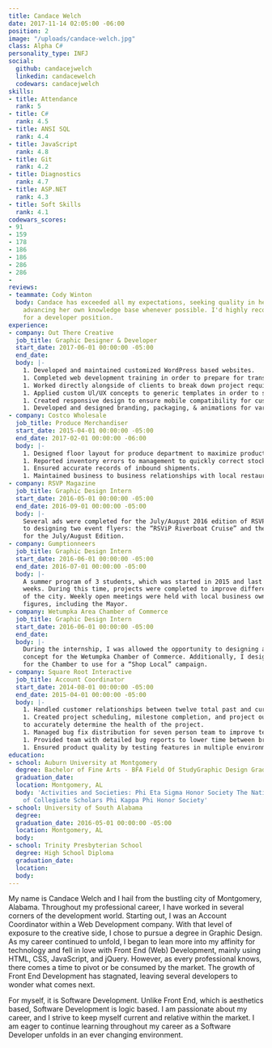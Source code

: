 ```yaml
---
title: Candace Welch
date: 2017-11-14 02:05:00 -06:00
position: 2
image: "/uploads/candace-welch.jpg"
class: Alpha C#
personality_type: INFJ
social:
  github: candacejwelch
  linkedin: candacewelch
  codewars: candacejwelch
skills:
- title: Attendance
  rank: 5
- title: C#
  rank: 4.5
- title: ANSI SQL
  rank: 4.4
- title: JavaScript
  rank: 4.8
- title: Git
  rank: 4.2
- title: Diagnostics
  rank: 4.7
- title: ASP.NET
  rank: 4.3
- title: Soft Skills
  rank: 4.1
codewars_scores:
- 91
- 159
- 178
- 186
- 186
- 286
- 286
- 
reviews:
- teammate: Cody Winton
  body: Candace has exceeded all my expectations, seeking quality in her work and
    advancing her own knowledge base whenever possible. I'd highly recommend Candace
    for a developer position.
experience:
- company: Out There Creative
  job_title: Graphic Designer & Developer
  start_date: 2017-06-01 00:00:00 -05:00
  end_date: 
  body: |-
    1. Developed and maintained customized WordPress based websites.
    1. Completed web development training in order to prepare for transitioning into a primarily development role.
    1. Worked directly alongside of clients to break down project requirements and manage task creation.
    1. Applied custom Ul/UX concepts to generic templates in order to successfully satisfy customer requirements
    1. Created responsive design to ensure mobile compatibility for custom websites.
    1. Developed and designed branding, packaging, & animations for various projects.
- company: Costco Wholesale
  job_title: Produce Merchandiser
  start_date: 2015-04-01 00:00:00 -05:00
  end_date: 2017-02-01 00:00:00 -06:00
  body: |-
    1. Designed floor layout for produce department to maximize product turnover.
    1. Reported inventory errors to management to quickly correct stocking issues and avoid runaway over/under stocking.
    1. Ensured accurate records of inbound shipments.
    1. Maintained business to business relationships with local restaurants in order to promote Costco community involvement.
- company: RSVP Magazine
  job_title: Graphic Design Intern
  start_date: 2016-05-01 00:00:00 -05:00
  end_date: 2016-09-01 00:00:00 -05:00
  body: |-
    Several ads were completed for the July/August 2016 edition of RSVP. In addition
    to designing two event flyers: the “RSViP Riverboat Cruise” and the Release Party
    for the July/August Edition.
- company: Gumptionneers
  job_title: Graphic Design Intern
  start_date: 2016-06-01 00:00:00 -05:00
  end_date: 2016-07-01 00:00:00 -05:00
  body: |-
    A summer program of 3 students, which was started in 2015 and last 6 to 8
    weeks. During this time, projects were completed to improve different aspects
    of the city. Weekly open meetings were held with local business owners and community
    figures, including the Mayor.
- company: Wetumpka Area Chamber of Commerce
  job_title: Graphic Design Intern
  start_date: 2016-06-01 00:00:00 -05:00
  end_date: 
  body: |-
    During the internship, I was allowed the opportunity to designing a new Billboard
    concept for the Wetumpka Chamber of Commerce. Additionally, I designed a banner
    for the Chamber to use for a “Shop Local” campaign.
- company: Square Root Interactive
  job_title: Account Coordinator
  start_date: 2014-08-01 00:00:00 -05:00
  end_date: 2015-04-01 00:00:00 -05:00
  body: |-
    1. Handled customer relationships between twelve total past and current accounts.
    1. Created project scheduling, milestone completion, and project outlook reports
    to accurately determine the health of the project.
    1. Managed bug fix distribution for seven person team to improve team efficiency.
    1. Provided team with detailed bug reports to lower time between breaks and fixes.
    1. Ensured product quality by testing features in multiple environments.
education:
- school: Auburn University at Montgomery
  degree: Bachelor of Fine Arts - BFA Field Of StudyGraphic Design GradeCum Laude
  graduation_date: 
  location: Montgomery, AL
  body: 'Activities and Societies: Phi Eta Sigma Honor Society The National Society
    of Collegiate Scholars Phi Kappa Phi Honor Society'
- school: University of South Alabama
  degree: 
  graduation_date: 2016-05-01 00:00:00 -05:00
  location: Montgomery, AL
  body: 
- school: Trinity Presbyterian School
  degree: High School Diploma
  graduation_date: 
  location: 
  body: 
---
```


My name is Candace Welch and I hail from the bustling city of Montgomery, Alabama. Throughout my professional career, I have worked in several corners of the development world. Starting out, I was an Account Coordinator within a Web Development company. With that level of exposure to the creative side, I chose to pursue a degree in Graphic Design. As my career continued to unfold, I began to lean more into my affinity for technology and fell in love with Front End (Web) Development, mainly using HTML, CSS, JavaScript, and jQuery. However, as every professional knows, there comes a time to pivot or be consumed by the market. The growth of Front End Development has stagnated, leaving several developers to wonder what comes next.

For myself, it is Software Development. Unlike Front End, which is aesthetics based, Software Development is logic based. I am passionate about my career, and I strive to keep myself current and relative within the market. I am eager to continue learning throughout my career as a Software Developer unfolds in an ever changing environment.